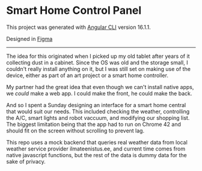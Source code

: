 # Smart Home Control Panel

This project was generated with [Angular CLI](https://github.com/angular/angular-cli) version 16.1.1.

Designed in [Figma](https://www.figma.com/file/LgnS4h4b0OX4l7WlG3heiP/Drafts?type=design&node-id=102%3A54&mode=design&t=mbB1XUqye9N47KaC-1)

---

The idea for this originated when I picked up my old tablet after years of it collecting dust in a cabinet. 
Since the OS was old and the storage small, I couldn't really install anything on it, but I was still
set on making use of the device, either as part of an art project or a smart home controller.

My partner had the great idea that even though we can't install native apps, we *could* make a web app.
I could make the front, he could make the back.

And so I spent a Sunday designing an interface for a smart home central that would suit our needs.
This included checking the weather, controlling the A/C, smart lights and robot vaccuum, and modifying our
shopping list. The biggest limitation being that the app had to run on Chrome 42 and should fit on the screen without scrolling
to prevent lag.

This repo uses a mock backend that queries real weather data from local weather service provider ilmateenistus.ee,
and current time comes from native javascript functions, but the rest of the data is dummy data for the sake of privacy.

